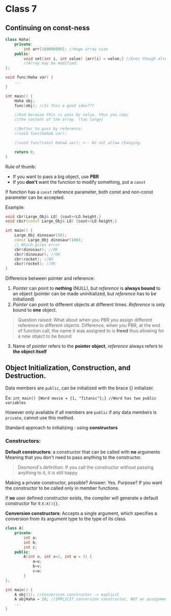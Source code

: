 # Class 7

## Continuing on const-ness

```c++
class Haha{
    private:
        int arr[100000000]; //Huge array size
    public:
        void set(int i, int value) {arr[i] = value;} //Even though already pass by reference, this still poses a problem
        //Array may be modified.
};

void func(Haha var) {
    ...
}

int main() {
    Haha obj;
    func(obj); //Is this a good idea???

    //bad because this is pass by value, thus you copy
    //the content of the array. (too large)

    //Better to pass by reference:
    //void func(Haha& var);

    //void func(const Haha& var); <-- Do not allow changing.

    return 0;
}
```

Rule of thumb:

- If you want to pass a big object, use **PBR**
- If you **don't** want the function to modify something, put a `const`

If function has a `const` reference parameter, both const and non-const parameter can be accepted.

Example:

```c++
void cbr(Large_Obj& LO) {cout<<LO.height;}
void cbcr(const Large_Obj& LO) {cout<<LO.height;}

int main() {
    Large_Obj dinosaur(50);
    const Large_Obj dinosaur(100);
    // Which gives error
    cbr(dinosaur); //OK
    cbcr(dinosaur); //OK
    cbr(rocket); //NO
    cbcr(rocket); //OK
}
```

Difference between pointer and reference:

1. _Pointer_ can point to **nothing** (NULL), but _reference_ is **always bound** to an object (pointer can be made uninitialized, but _reference_ has to be initialized)
2. _Pointer_ can point to different objects at different times. _Reference_ is only bound to **one** object.

  > Question raised: What about when you PBR you assign different reference to different objects. Difference, when you PBR, at the end of function call, the name it was assigned to is **freed** thus allowing for a new object to be bound

3. Name of _pointer_ refers to the **pointer object**, _reference_ always refers to **the object itself**

## Object Initialization, Construction, and Destruction.

Data members are `public`, can be initialized with the brace {} initializer.

Ex: `int main() {Word movie = {1, "Titanic"};} //Word has two public variables`

However only available if all members are `public` if any data members is `private`, cannot use this method.

Standard approach to initializing : using **constructors**

### Constructors:

**Default constructors**: a constructor that can be called with **no** arguments Meaning that you don't need to pass anything to the constructor.

> Desmond's definition: If you call the constructor without passing anything to it, it is still happy

Making a private constructor, possible? Answer: Yes. Purpose? If you want the constructor to be called only in member functions.

If **no** user defined constructor exists, the compiler will generate a default constructor for it `X:X(){}`.

**Conversion constructors**: Accepts a single argument, which specifies a conversion from its argument type to the type of its class.

```c++
class A{
    private:
        int a;
        int b;
        int c;
    public:
        A(int u, int v=2, int w = 3) {
            a=u;
            b=v;
            c=w;
        }
};

int main() {
    A obj(1); //Conversion constructor -> explicit
    A objHaha = 10; //IMPLICIT conversion constructor, NOT an assignment!!
    ...
}
```
